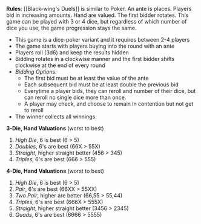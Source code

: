 **Rules**:
[[Black-wing's Duels]] is similar to Poker. An ante is places. Players bid in increasing amounts. Hand are valued. The first bidder rotates. This game can be played with 3 or 4 dice, but regardless of which number of dice you use, the game progression stays the same. 
- This game is a dice-poker variant and it requires between 2-4 players
- The game starts with players buying into the round with an ante
- Players roll (3d6) and keep the results hidden
- Bidding rotates in a clockwise manner and the first bidder shifts clockwise at the end of every round 
- *Bidding Options:*
	- The first bid must be at least the value of the ante
	- Each subsequent bid must be at least double the previous bid
	- Everytime a player bids, they can reroll and number of their dice, but can reroll no single dice more than once. 
	- A player may check, and choose to remain in contention but not get to reroll
- The winner collects all winnings. 

**3-Die, Hand Valuations** (worst to best)
1. *High Die*, 6 is best (6 > 5)
2. *Doubles*, 6's are best (66X > 55X)
3. *Straight*, higher straight better (456 > 345)
4. *Triples*, 6's are best (666 > 555)

**4-Die, Hand Valuations** (worst to best)
1. *High Die*, 6 is best (6 > 5)
2. *Pair*, 6's are best (66XX > 55XX)
3. *Two Pair*, higher are better (66,55 > 55,44)
4. *Triples*, 6's are best (666X > 555X)
5. *Straight*, higher straight better (3456 > 2345)
6. *Quads*, 6's are best (6666 > 5555)